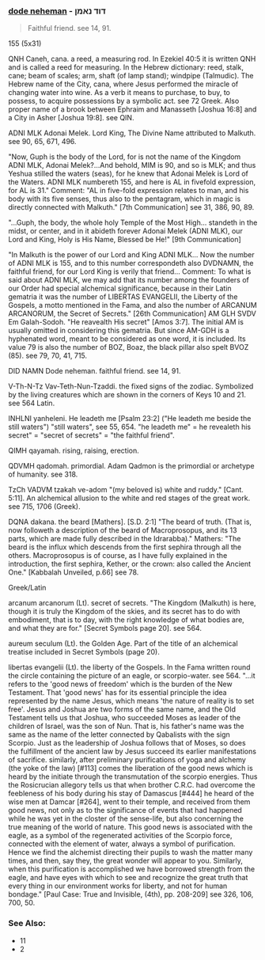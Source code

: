 ### [dode neheman](/keys/DVD.NAMN) - דוד נאמן
> Faithful friend. see 14, 91.

155 (5x31)

QNH Caneh, cana. a reed, a measuring rod. In Ezekiel 40:5 it is
written QNH and is called a reed for measuring. In the Hebrew
dictionary: reed, stalk, cane; beam of scales; arm, shaft (of
lamp stand); windpipe (Talmudic). The Hebrew name of the City,
cana, where Jesus performed the miracle of changing water into
wine. As a verb it means to purchase, to buy, to possess, to
acquire possessions by a symbolic act. see 72 Greek. Also proper
name of a brook between Ephraim and Manasseth [Joshua 16:8] and a
City in Asher [Joshua 19:8]. see QIN.

ADNI MLK Adonai Melek. Lord King, The Divine Name attributed to
Malkuth. see 90, 65, 671, 496.

"Now, Guph is the body of the Lord, for is not the name of the
Kingdom ADNI MLK, Adonai Melek?...And behold, MIM is 90, and so
is MLK; and thus Yeshua stilled the waters (seas), for he knew
that Adonai Melek is Lord of the Waters. ADNI MLK numbereth 155,
and here is AL in fivefold expression, for AL is 31." Comment:
"AL in five-fold expression relates to man, and his body with its
five senses, thus also to the pentagram, which in magic is
directly connected with Malkuth." [7th Communication] see 31,
386, 90, 89.

"...Guph, the body, the whole holy Temple of the Most High...
standeth in the midst, or center, and in it abideth forever
Adonai Melek (ADNI MLK), our Lord and King, Holy is His Name,
Blessed be He!" [9th Communication]

"In Malkuth is the power of our Lord and King ADNI MLK... Now the
number of ADNI MLK is 155, and to this number correspondeth also
DVDNAMN, the faithful friend, for our Lord King is verily that
friend... Comment: To what is said about ADNI MLK, we may add
that its number among the founders of our Order had special
alchemical significance, because in their Latin gematria it was
the number of LIBERTAS EVANGELII, the Liberty of the Gospels, a
motto mentioned in the Fama, and also the number of ARCANUM
ARCANORUM, the Secret of Secrets." [26th Communication]
AM GLH SVDV Em Galah-Sodoh. "He reavealth His secret" [Amos
3:7]. The initial AM is usually omitted in considering this
gematria. But since AM-GDH is a hyphenated word, meant to be
considered as one word, it is included. Its value 79 is also the
number of BOZ, Boaz, the black pillar also spelt BVOZ (85). see
79, 70, 41, 715.

DID NAMN Dode neheman. faithful friend. see 14, 91.

V-Th-N-Tz Vav-Teth-Nun-Tzaddi. the fixed signs of the zodiac.
Symbolized by the living creatures which are shown in the corners
of Keys 10 and 21. see 564 Latin.

INHLNI yanheleni. He leadeth me [Psalm 23:2] ("He leadeth me
beside the still waters") "still waters", see 55, 654. "he
leadeth me" = he revealeth his secret" = "secret of secrets" =
"the faithful friend".

QIMH qayamah. rising, raising, erection.

QDVMH qadomah. primordial. Adam Qadmon is the primordial or
archetype of humanity. see 318.

TzCh VADVM tzakah ve-adom "(my beloved is) white and ruddy."
[Cant. 5:11]. An alchemical allusion to the white and red stages
of the great work. see 715, 1706 (Greek).

DQNA dakana. the beard [Mathers]. [S.D. 2:1] "The beard of truth.
(That is, now followeth a description of the beard of
Macroprosopus, and its 13 parts, which are made fully described
in the Idrarabba)." Mathers: "The beard is the influx which
descends from the first sephira through all the others.
Macroprosopus is of course, as I have fully explained in the
introduction, the first sephira, Kether, or the crown: also
called the Ancient One." [Kabbalah Unveiled, p.66] see 78.

Greek/Latin

arcanum arcanorum (Lt). secret of secrets. "The Kingdom (Malkuth)
is here, though it is truly the Kingdom of the skies, and its
secret has to do with embodiment, that is to day, with the right
knowledge of what bodies are, and what they are for." [Secret
Symbols page 20]. see 564.

aureum seculum (Lt). the Golden Age. Part of the title of an
alchemical treatise included in Secret Symbols (page 20).

libertas evangelii (Lt). the liberty of the Gospels. In the Fama
written round the circle containing the picture of an eagle, or
scorpio-water. see 564. "...it refers to the 'good news of
freedom' which is the burden of the New Testament. That 'good
news' has for its essential principle the idea represented by the
name Jesus, which means 'the nature of reality is to set free'.
Jesus and Joshua are two forms of the same name, and the Old
Testament tells us that Joshua, who succeeded Moses as leader of
the children of Israel, was the son of Nun. That is, his father's
name was the same as the name of the letter connected by
Qabalists with the sign Scorpio. Just as the leadership of Joshua
follows that of Moses, so does the fulfillment of the ancient law
by Jesus succeed its earlier manifestations of sacrifice.
similarly, after preliminary purifications of yoga and alchemy
(the yoke of the law) [#113] comes the liberation of the good
news which is heard by the initiate through the transmutation of
the scorpio energies. Thus the Rosicrucian allegory tells us that
when brother C.R.C. had overcome the feebleness of his body
during his stay of Damascus [#444] he heard of the wise men at
Damcar [#264], went to their temple, and received from them good
news, not only as to the significance of events that had happened
while he was yet in the closter of the sense-life, but also
concerning the true meaning of the world of nature. This good
news is associated with the eagle, as a symbol of the regenerated
activities of the Scorpio force, connected with the element of
water, always a symbol of purification. Hence we find the
alchemist directing their pupils to wash the matter many times,
and then, say they, the great wonder will appear to you.
Similarly, when this purification is accomplished we have
borrowed strength from the eagle, and have eyes with which to see
and recognize the great truth that every thing in our environment
works for liberty, and not for human bondage." [Paul Case: True
and Invisible, (4th), pp. 208-209] see 326, 106, 700, 50.

### See Also:

- 11
- 2